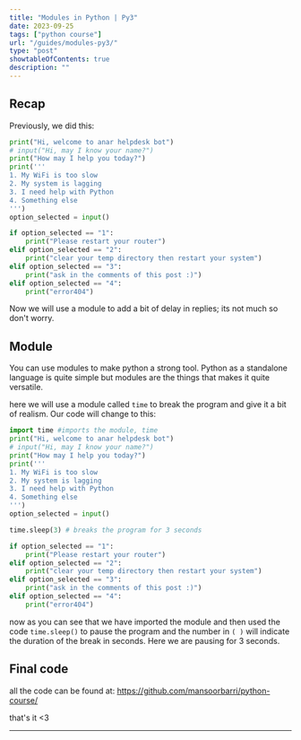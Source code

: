 ```yaml
---
title: "Modules in Python | Py3"
date: 2023-09-25
tags: ["python course"]
url: "/guides/modules-py3/"
type: "post"
showtableOfContents: true
description: ""
---
```


## Recap 
Previously, we did this: 
```python
print("Hi, welcome to anar helpdesk bot")
# input("Hi, may I know your name?")
print("How may I help you today?")
print('''
1. My WiFi is too slow
2. My system is lagging
3. I need help with Python
4. Something else
''')
option_selected = input()

if option_selected == "1": 
    print("Please restart your router")
elif option_selected == "2":
    print("clear your temp directory then restart your system")
elif option_selected == "3":
    print("ask in the comments of this post :)")
elif option_selected == "4": 
    print("error404")
```

Now we will use a module to add a bit of delay in replies; its not much so don't worry.

## Module 
You can use modules to make python a strong tool. Python as a standalone language is quite simple but modules are the things that makes it quite versatile. 

here we will use a module called `time` to break the program and give it a bit of realism. Our code will change to this: 

```python
import time #imports the module, time
print("Hi, welcome to anar helpdesk bot")
# input("Hi, may I know your name?")
print("How may I help you today?")
print('''
1. My WiFi is too slow
2. My system is lagging
3. I need help with Python
4. Something else
''')
option_selected = input()

time.sleep(3) # breaks the program for 3 seconds

if option_selected == "1": 
    print("Please restart your router")
elif option_selected == "2":
    print("clear your temp directory then restart your system")
elif option_selected == "3":
    print("ask in the comments of this post :)")
elif option_selected == "4": 
    print("error404")
```

now as you can see that we have imported the module and then used the code `time.sleep()` to pause the program and the number in `( )` will indicate the duration of the break in seconds. Here we are pausing for 3 seconds.

## Final code
all the code can be found at: https://github.com/mansoorbarri/python-course/

that's it <3

----

  